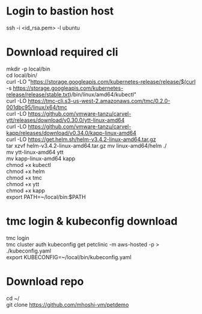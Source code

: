 # Login to bastion host

ssh -i <id_rsa.pem> -l ubuntu <bastion host>

# Download required cli
mkdir -p local/bin  
cd local/bin/  
curl -LO "https://storage.googleapis.com/kubernetes-release/release/$(curl -s https://storage.googleapis.com/kubernetes-release/release/stable.txt)/bin/linux/amd64/kubectl"  
curl -LO https://tmc-cli.s3-us-west-2.amazonaws.com/tmc/0.2.0-001dbc95/linux/x64/tmc  
curl -LO https://github.com/vmware-tanzu/carvel-ytt/releases/download/v0.30.0/ytt-linux-amd64  
curl -LO https://github.com/vmware-tanzu/carvel-kapp/releases/download/v0.34.0/kapp-linux-amd64  
curl -LO https://get.helm.sh/helm-v3.4.2-linux-amd64.tar.gz  
tar xzvf helm-v3.4.2-linux-amd64.tar.gz 
mv linux-amd64/helm ./  
mv ytt-linux-amd64 ytt  
mv kapp-linux-amd64 kapp  
chmod +x kubectl  
chmod +x helm  
chmod +x tmc  
chmod +x ytt  
chmod +x kapp  
export PATH=~/local/bin:$PATH  

# tmc login & kubeconfig download

tmc login  
tmc cluster auth kubeconfig get petclinic -m aws-hosted -p <Provisioner> > ./kubeconfig.yaml  
export KUBECONFIG=~/local/bin/kubeconfig.yaml  

# Download repo

cd ~/  
git clone https://github.com/mhoshi-vm/petdemo
